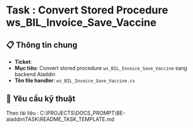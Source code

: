# Task : Convert Stored Procedure ws_BIL_Invoice_Save_Vaccine

## 📋 Thông tin chung

- **Ticket**: 
- **Mục tiêu**: Convert stored procedure `ws_BIL_Invoice_Save_Vaccine` sang backend Aladdin
- **Tên file handler**: `ws_BIL_Invoice_Save_Vaccine.cs`


## 🎯 Yêu cầu kỹ thuật
Theo tài liệu : C:\PROJECTS\DOCS_PROMPT\BE-aladdin\TASK\README_TASK_TEMPLATE.md